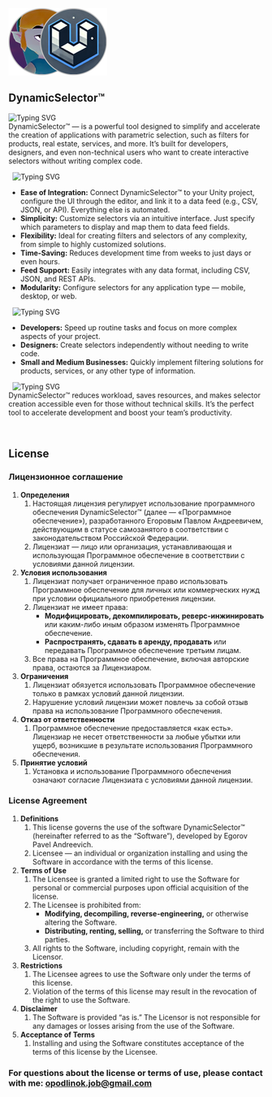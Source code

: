 ![DynamicSelector Logo](./Resources/repository-collaborators-icon.png)

## DynamicSelector™
![Typing SVG](https://readme-typing-svg.herokuapp.com?font=Work+Sans&weight=600&duration=6000&pause=80&color=F7F7F7&background=0D1117&center=false&vCenter=true&repeat=true&width=1080&height=20&lines=A+Fast+and+Easy+Way+to+Create+Parametric+Selectors)
<br>DynamicSelector™ — is a powerful tool designed to simplify and accelerate the creation of applications with parametric selection, such as filters for products, real estate, services, and more. It’s built for developers, designers, and even non-technical users who want to create interactive selectors without writing complex code.

&nbsp; 
![Typing SVG](https://readme-typing-svg.herokuapp.com?font=Work+Sans&weight=600&duration=6000&pause=80&color=F7F7F7&background=0D1117&center=false&vCenter=true&repeat=true&width=1080&height=20&lines=Key+Features)
<ul>
  <li><b>Ease of Integration:</b> Connect DynamicSelector™ to your Unity project, configure the UI through the editor, and link it to a data feed (e.g., CSV, JSON, or API). Everything else is automated.</li>
  <li><b>Simplicity:</b> Customize selectors via an intuitive interface. Just specify which parameters to display and map them to data feed fields.</li>
  <li><b>Flexibility:</b> Ideal for creating filters and selectors of any complexity, from simple to highly customized solutions.</li>
  <li><b>Time-Saving:</b> Reduces development time from weeks to just days or even hours.</li>
  <li><b>Feed Support:</b> Easily integrates with any data format, including CSV, JSON, and REST APIs.</li>
  <li><b>Modularity:</b> Configure selectors for any application type — mobile, desktop, or web.</li>
</ul>

&nbsp; 
![Typing SVG](https://readme-typing-svg.herokuapp.com?font=Work+Sans&weight=600&duration=6000&pause=80&color=F7F7F7&background=0D1117&center=false&vCenter=true&repeat=true&width=1080&height=20&lines=Who+Is+It+For?)
<ul>
  <li><b>Developers:</b> Speed up routine tasks and focus on more complex aspects of your project.</li>
  <li><b>Designers:</b> Create selectors independently without needing to write code.</li>
  <li><b>Small and Medium Businesses:</b> Quickly implement filtering solutions for products, services, or any other type of information.</li>
</ul>

&nbsp; 
![Typing SVG](https://readme-typing-svg.herokuapp.com?font=Work+Sans&weight=600&duration=6000&pause=80&color=F7F7F7&background=0D1117&center=false&vCenter=true&repeat=true&width=1080&height=20&lines=Why+Choose+DynamicSelector™?)
<br>DynamicSelector™ reduces workload, saves resources, and makes selector creation accessible even for those without technical skills. It’s the perfect tool to accelerate development and boost your team’s productivity.

&nbsp; 
## License
### Лицензионное соглашение

<ol type="1">
  <li>
    <b>Определения</b>
    <ol type="1">
      <li>Настоящая лицензия регулирует использование программного обеспечения DynamicSelector™ (далее — «Программное обеспечение»), разработанного Егоровым Павлом Андреевичем, действующим в статусе самозанятого в соответствии с законодательством Российской Федерации.</li>
      <li>Лицензиат — лицо или организация, устанавливающая и использующая Программное обеспечение в соответствии с условиями данной лицензии.</li>
    </ol>
  </li>
  
  <li>
    <b>Условия использования</b>
    <ol type="1">
      <li>Лицензиат получает ограниченное право использовать Программное обеспечение для личных или коммерческих нужд при условии официального приобретения лицензии.</li>
      <li>Лицензиат не имеет права:
        <ul>
          <li><b>Модифицировать, декомпилировать, реверс-инжинировать</b> или каким-либо иным образом изменять Программное обеспечение.</li>
          <li><b>Распространять, сдавать в аренду, продавать</b> или передавать Программное обеспечение третьим лицам.</li>
        </ul>
      </li>
      <li>Все права на Программное обеспечение, включая авторские права, остаются за Лицензиаром.</li>
    </ol>
  </li>
  
  <li>
    <b>Ограничения</b>
    <ol type="1">
      <li>Лицензиат обязуется использовать Программное обеспечение только в рамках условий данной лицензии.</li>
      <li>Нарушение условий лицензии может повлечь за собой отзыв права на использование Программного обеспечения.</li>
    </ol>
  </li>
  
  <li>
    <b>Отказ от ответственности</b>
    <ol type="1">
      <li>Программное обеспечение предоставляется «как есть». Лицензиар не несет ответственности за любые убытки или ущерб, возникшие в результате использования Программного обеспечения.</li>
    </ol>
  </li>
  
  <li>
    <b>Принятие условий</b>
    <ol type="1">
      <li>Установка и использование Программного обеспечения означают согласие Лицензиата с условиями данной лицензии.</li>
    </ol>
  </li>
</ol>

### License Agreement

<ol type="1">
  <li>
    <b>Definitions</b>
    <ol type="1">
      <li>This license governs the use of the software DynamicSelector™ (hereinafter referred to as the “Software”), developed by Egorov Pavel Andreevich.</li>
      <li>Licensee — an individual or organization installing and using the Software in accordance with the terms of this license.</li>
    </ol>
  </li>
  
  <li>
    <b>Terms of Use</b>
    <ol type="1">
      <li>The Licensee is granted a limited right to use the Software for personal or commercial purposes upon official acquisition of the license.</li>
      <li>The Licensee is prohibited from:
        <ul>
          <li><b>Modifying, decompiling, reverse-engineering,</b> or otherwise altering the Software.</li>
          <li><b>Distributing, renting, selling,</b> or transferring the Software to third parties.</li>
        </ul>
      </li>
      <li>All rights to the Software, including copyright, remain with the Licensor.</li>
    </ol>
  </li>
  
  <li>
    <b>Restrictions</b>
    <ol type="1">
      <li>The Licensee agrees to use the Software only under the terms of this license.</li>
      <li>Violation of the terms of this license may result in the revocation of the right to use the Software.</li>
    </ol>
  </li>
  
  <li>
    <b>Disclaimer</b>
    <ol type="1">
      <li>The Software is provided “as is.” The Licensor is not responsible for any damages or losses arising from the use of the Software.</li>
    </ol>
  </li>
  
  <li>
    <b>Acceptance of Terms</b>
    <ol type="1">
      <li>Installing and using the Software constitutes acceptance of the terms of this license by the Licensee.</li>
    </ol>
  </li>
</ol>

### For questions about the license or terms of use, please contact with me: opodlinok.job@gmail.com
